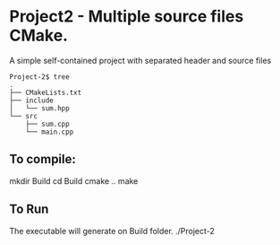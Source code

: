 # Project2 - Multiple source files CMake. 

A simple self-contained project with separated header and source files

```
Project-2$ tree
.
├── CMakeLists.txt
├── include
│   └── sum.hpp
└── src
    ├── sum.cpp
    └── main.cpp
```

## To compile:

mkdir Build
cd Build
cmake ..
make

## To Run
The executable will generate on Build folder. 
./Project-2